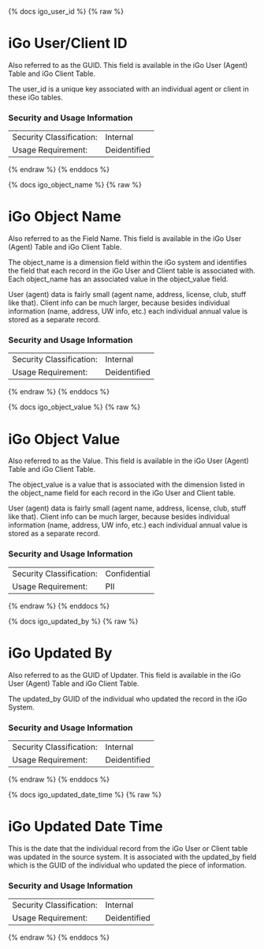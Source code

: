 {% docs igo_user_id %}
{% raw %}

<a name="igo_user_id"></a>
# iGo User/Client ID
Also referred to as the GUID. This field is available in the iGo User (Agent) Table and iGo Client
Table.

The user_id is a unique key associated with an individual agent or client in these iGo tables.

### Security and Usage Information
|     |     |
| --- | --- |
| Security Classification: | Internal |
| Usage Requirement:       | Deidentified |

{% endraw %}
{% enddocs %}

{% docs igo_object_name %}
{% raw %}

<a name="igo_object_name"></a>
# iGo Object Name
Also referred to as the Field Name. This field is available in the iGo User (Agent) Table and iGo Client
Table.

The object_name is a dimension field within the iGo system and identifies the field that each record
in the iGo User and Client table is associated with. Each object_name has an associated value in the
object_value field.

User (agent) data is fairly small (agent name, address, license, club, stuff like that).  Client info 
can be much larger, because besides individual information (name, address, UW info, etc.) each 
individual annual value is stored as a separate record.

### Security and Usage Information
|     |     |
| --- | --- |
| Security Classification: | Internal |
| Usage Requirement:       | Deidentified |

{% endraw %}
{% enddocs %}

{% docs igo_object_value %}
{% raw %}

<a name="igo_object_value"></a>
# iGo Object Value
Also referred to as the Value. This field is available in the iGo User (Agent) Table and iGo Client
Table.

The object_value is a value that is associated with the dimension listed in the object_name field for
each record in the iGo User and Client table.

User (agent) data is fairly small (agent name, address, license, club, stuff like that).  Client info 
can be much larger, because besides individual information (name, address, UW info, etc.) each 
individual annual value is stored as a separate record.

### Security and Usage Information
|     |              |
| --- |--------------|
| Security Classification: | Confidential |
| Usage Requirement:       | PII          |

{% endraw %}
{% enddocs %}

{% docs igo_updated_by %}
{% raw %}

<a name="igo_updated_by"></a>
# iGo Updated By
Also referred to as the GUID of Updater. This field is available in the iGo User (Agent) Table and iGo Client
Table.

The updated_by GUID of the individual who updated the record in the iGo System.

### Security and Usage Information
|     |     |
| --- | --- |
| Security Classification: | Internal |
| Usage Requirement:       | Deidentified |

{% endraw %}
{% enddocs %}

{% docs igo_updated_date_time %}
{% raw %}

<a name="igo_updated_date_time"></a>
# iGo Updated Date Time
This is the date that the individual record from the iGo User or Client table was updated in the 
source system. It is associated with the updated_by field which is the GUID of the individual who
updated the piece of information.

### Security and Usage Information
|     |     |
| --- | --- |
| Security Classification: | Internal |
| Usage Requirement:       | Deidentified |

{% endraw %}
{% enddocs %}


